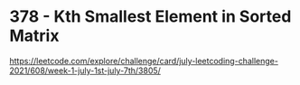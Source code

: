 # 378 - Kth Smallest Element in Sorted Matrix

https://leetcode.com/explore/challenge/card/july-leetcoding-challenge-2021/608/week-1-july-1st-july-7th/3805/